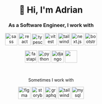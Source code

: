 <link rel="stylesheet" type='text/css' href="https://cdn.jsdelivr.net/gh/devicons/devicon@latest/devicon.min.css" />


<br/> <br/>

<h1 align="center">👋 Hi, I'm Adrian</h1>
<h3 align="center">As a Software Engineer, I work with</h3>

<p align="center"> 
  <img src="https://cdn.jsdelivr.net/gh/devicons/devicon@latest/icons/sass/sass-original.svg" alt="sass" width="40" height="40"/>
  <img src="https://cdn.jsdelivr.net/gh/devicons/devicon@latest/icons/react/react-original.svg" alt="react" width="40" height="40"/> 
  <img src="https://cdn.jsdelivr.net/gh/devicons/devicon@latest/icons/typescript/typescript-original.svg" alt="typescript" width="38" height="38"/> 
  <img src="https://cdn.jsdelivr.net/gh/devicons/devicon@latest/icons/vitest/vitest-original.svg" alt="vitest" width="40" height="40"/> 
  <img src="https://cdn.jsdelivr.net/gh/devicons/devicon@latest/icons/tailwindcss/tailwindcss-original.svg" alt="tailwind" width="40" height="40"/> 
  <img src="https://cdn.jsdelivr.net/gh/devicons/devicon@latest/icons/nextjs/nextjs-original.svg" alt="next.js" width="40" height="40"/> 
  <img src="https://cdn.jsdelivr.net/gh/devicons/devicon@latest/icons/bootstrap/bootstrap-original.svg" alt="bootstrap" width="40" height="40"/> 
</p>

<p align="center"> 
  <img src="https://cdn.jsdelivr.net/gh/devicons/devicon@latest/icons/fastapi/fastapi-original.svg" alt="fastapi" width="40" height="40"/>
  <img src="https://cdn.jsdelivr.net/gh/devicons/devicon@latest/icons/python/python-original.svg" alt="python" width="40" height="40"/> 
  <img src="https://cdn.jsdelivr.net/gh/devicons/devicon@latest/icons/django/django-plain.svg" alt="django" width="40" height="40"/>
  <img src="https://cdn.jsdelivr.net/gh/devicons/devicon@latest/icons/postgresql/postgresql-original.svg" width="40" height="40"/>
</p>

<br/> 


<p align="center"> Sometimes I work with </p>
<p align="center">  
  <img src="https://cdn.jsdelivr.net/gh/devicons/devicon@latest/icons/figma/figma-original.svg" alt="figma" width="40" height="40"/> 
  <img src="https://cdn.jsdelivr.net/gh/devicons/devicon@latest/icons/storybook/storybook-original.svg" alt="storybook" width="40" height="40"/>
  <img src="https://cdn.jsdelivr.net/gh/devicons/devicon@latest/icons/graphql/graphql-plain.svg" alt="graphql" width="40" height="40"/> 
  <img src="https://cdn.jsdelivr.net/gh/devicons/devicon@latest/icons/docker/docker-original.svg" alt="tailwind" width="40" height="40"/>  
  <img src="https://cdn.jsdelivr.net/gh/devicons/devicon@latest/icons/mysql/mysql-original.svg" alt="mysql" width="40" height="40"/>
</p> 

<br/>
